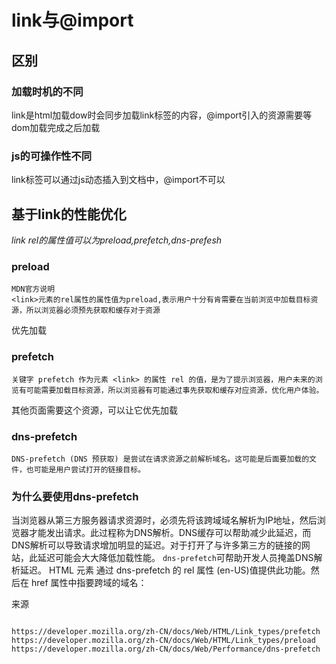 # link与@import

## 区别

### 加载时机的不同
link是html加载dow时会同步加载link标签的内容，@import引入的资源需要等dom加载完成之后加载

### js的可操作性不同
link标签可以通过js动态插入到文档中，@import不可以


## 基于link的性能优化
*link rel的属性值可以为preload,prefetch,dns-prefesh*

### preload

```
MDN官方说明
<link>元素的rel属性的属性值为preload,表示用户十分有肯需要在当前浏览中加载目标资源，所以浏览器必须预先获取和缓存对于资源
```
优先加载

### prefetch

```
关键字 prefetch 作为元素 <link> 的属性 rel 的值，是为了提示浏览器，用户未来的浏览有可能需要加载目标资源，所以浏览器有可能通过事先获取和缓存对应资源，优化用户体验。
```
其他页面需要这个资源，可以让它优先加载

### dns-prefetch

```
DNS-prefetch (DNS 预获取) 是尝试在请求资源之前解析域名。这可能是后面要加载的文件，也可能是用户尝试打开的链接目标。
```
### 为什么要使用dns-prefetch

当浏览器从第三方服务器请求资源时，必须先将该跨域域名解析为IP地址，然后浏览器才能发出请求。此过程称为DNS解析。DNS缓存可以帮助减少此延迟，而DNS解析可以导致请求增加明显的延迟。对于打开了与许多第三方的链接的网站，此延迟可能会大大降低加载性能。
`dns-prefetch`可帮助开发人员掩盖DNS解析延迟。 HTML <link>元素 通过 dns-prefetch 的 rel 属性 (en-US)值提供此功能。然后在 href 属性中指要跨域的域名：


来源
```

https://developer.mozilla.org/zh-CN/docs/Web/HTML/Link_types/prefetch
https://developer.mozilla.org/zh-CN/docs/Web/HTML/Link_types/preload
https://developer.mozilla.org/zh-CN/docs/Web/Performance/dns-prefetch
```

